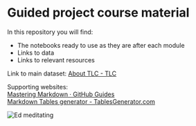 # Guided project course material

In this repository you will find:

* The notebooks ready to use as they are after each module
* Links to data
* Links to relevant resources

Link to main dataset: [About TLC - TLC](https://www1.nyc.gov/site/tlc/about/tlc-trip-record-data.page)

Supporting websites: <br>
[Mastering Markdown · GitHub Guides](https://guides.github.com/features/mastering-markdown/) <br>
[Markdown Tables generator - TablesGenerator.com](https://www.tablesgenerator.com/markdown_tables)


![Ed meditating]("Ed.jpg")